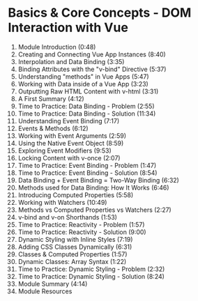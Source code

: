 # Basics & Core Concepts - DOM Interaction with Vue
1. Module Introduction (0:48)
2. Creating and Connecting Vue App Instances (8:40)
3. Interpolation and Data Binding (3:35)
4. Binding Attributes with the "v-bind" Directive (5:37)
5. Understanding "methods" in Vue Apps (5:47)
6. Working with Data inside of a Vue App (3:23)
7. Outputting Raw HTML Content with v-html (3:31)
8. A First Summary (4:12)
9. Time to Practice: Data Binding - Problem (2:55)
10. Time to Practice: Data Binding - Solution (11:34)
11. Understanding Event Binding (7:17)
12. Events & Methods (6:12)
13. Working with Event Arguments (2:59)
14. Using the Native Event Object (8:59)
15. Exploring Event Modifiers (9:53)
16. Locking Content with v-once (2:07)
17. Time to Practice: Event Binding - Problem (1:47)
18. Time to Practice: Event Binding - Solution (8:54)
19. Data Binding + Event Binding = Two-Way Binding (6:32)
20. Methods used for Data Binding: How It Works (6:46)
21. Introducing Computed Properties (5:58)
22. Working with Watchers (10:49)
23. Methods vs Computed Properties vs Watchers (2:27)
24. v-bind and v-on Shorthands (1:53)
25. Time to Practice: Reactivity - Problem (1:57)
26. Time to Practice: Reactivity - Solution (9:00)
27. Dynamic Styling with Inline Styles (7:19)
28. Adding CSS Classes Dynamically (6:31)
29. Classes & Computed Properties (1:57)
30. Dynamic Classes: Array Syntax (1:22)
31. Time to Practice: Dynamic Styling - Problem (2:32)
32. Time to Practice: Dynamic Styling - Solution (8:24)
33. Module Summary (4:14)
34. Module Resources